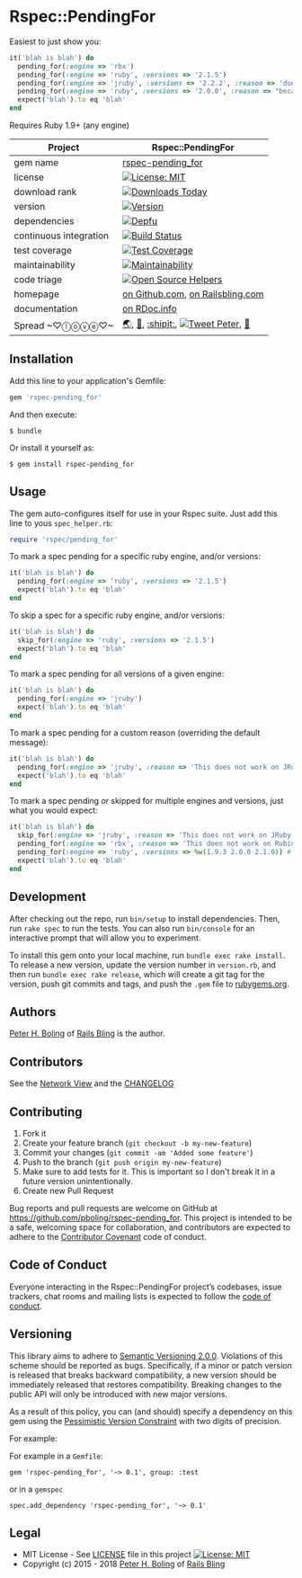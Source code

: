 # Rspec::PendingFor

Easiest to just show you:

```ruby
it('blah is blah') do
  pending_for(:engine => 'rbx')
  pending_for(:engine => 'ruby', :versions => '2.1.5')
  pending_for(:engine => 'jruby', :versions => '2.2.2', :reason => 'due to a bug in Ruby')
  pending_for(:engine => 'ruby', :versions => '2.0.0', :reason => "because I don't have the time")
  expect('blah').to eq 'blah'
end
```

Requires Ruby 1.9+ (any engine)

| Project                 |  Rspec::PendingFor |
|------------------------ | ----------------------- |
| gem name                |  [rspec-pending_for](https://rubygems.org/gems/rspec-pending_for) |
| license                 |  [![License: MIT](https://img.shields.io/badge/License-MIT-green.svg)](https://opensource.org/licenses/MIT) |
| download rank           |  [![Downloads Today](https://img.shields.io/gem/rd/rspec-pending_for.svg)](https://github.com/pboling/rspec-pending_for) |
| version                 |  [![Version](https://img.shields.io/gem/v/rspec-pending_for.svg)](https://rubygems.org/gems/rspec-pending_for) |
| dependencies            |  [![Depfu](https://badges.depfu.com/badges/79867e590f063376f40b031a1447c215/count.svg)](https://depfu.com/github/pboling/rspec-pending_for?project_id=5865) |
| continuous integration  |  [![Build Status](https://img.shields.io/endpoint.svg?url=https%3A%2F%2Factions-badge.atrox.dev%2Fpboling%2Frspec-pending_for%2Fbadge&style=flat)](https://actions-badge.atrox.dev/pboling/rspec-pending_for/goto) |
| test coverage           |  [![Test Coverage](https://api.codeclimate.com/v1/badges/266bc0935f185153cce4/test_coverage)](https://codeclimate.com/github/pboling/rspec-pending_for/test_coverage) |
| maintainability         |  [![Maintainability](https://api.codeclimate.com/v1/badges/266bc0935f185153cce4/maintainability)](https://codeclimate.com/github/pboling/rspec-pending_for/maintainability) |
| code triage             |  [![Open Source Helpers](https://www.codetriage.com/pboling/rspec-pending_for/badges/users.svg)](https://www.codetriage.com/pboling/rspec-pending_for) |
| homepage                |  [on Github.com][homepage], [on Railsbling.com][blogpage] |
| documentation           |  [on RDoc.info][documentation] |
| Spread ~♡ⓛⓞⓥⓔ♡~      |  [🌏](https://about.me/peter.boling), [👼](https://angel.co/peter-boling), [:shipit:](http://coderwall.com/pboling), [![Tweet Peter](https://img.shields.io/twitter/follow/galtzo.svg?style=social&label=Follow)](http://twitter.com/galtzo), [🌹](https://nationalprogressiveparty.org) |

## Installation

Add this line to your application's Gemfile:

```ruby
gem 'rspec-pending_for'
```

And then execute:

    $ bundle

Or install it yourself as:

    $ gem install rspec-pending_for

## Usage

The gem auto-configures itself for use in your Rspec suite.  Just add this line to yous `spec_helper.rb`:

```ruby
require 'rspec/pending_for'
```

To mark a spec pending for a specific ruby engine, and/or versions:

```ruby
it('blah is blah') do
  pending_for(:engine => 'ruby', :versions => '2.1.5')
  expect('blah').to eq 'blah'
end
```

To skip a spec for a specific ruby engine, and/or versions:

```ruby
it('blah is blah') do
  skip_for(:engine => 'ruby', :versions => '2.1.5')
  expect('blah').to eq 'blah'
end
```

To mark a spec pending for all versions of a given engine:

```ruby
it('blah is blah') do
  pending_for(:engine => 'jruby')
  expect('blah').to eq 'blah'
end
```

To mark a spec pending for a custom reason (overriding the default message):

```ruby
it('blah is blah') do
  pending_for(:engine => 'jruby', :reason => 'This does not work on JRuby')
  expect('blah').to eq 'blah'
end
```

To mark a spec pending or skipped for multiple engines and versions, just what you would expect:

```ruby
it('blah is blah') do
  skip_for(:engine => 'jruby', :reason => 'This does not work on JRuby so skipping for now') # All JRuby versions will be skipped
  pending_for(:engine => 'rbx', :reason => 'This does not work on Rubinius so pending for now') # All rbx versions will be pending
  pending_for(:engine => 'ruby', :versions => %w(1.9.3 2.0.0 2.1.0)) # uses the default message
  expect('blah').to eq 'blah'
end
```


## Development

After checking out the repo, run `bin/setup` to install dependencies. Then, run `rake spec` to run the tests. You can also run `bin/console` for an interactive prompt that will allow you to experiment.

To install this gem onto your local machine, run `bundle exec rake install`. To release a new version, update the version number in `version.rb`, and then run `bundle exec rake release`, which will create a git tag for the version, push git commits and tags, and push the `.gem` file to [rubygems.org](https://rubygems.org).


## Authors

[Peter H. Boling][peterboling] of [Rails Bling][railsbling] is the author.

## Contributors

See the [Network View](https://github.com/pboling/rspec-pending_for/network) and the [CHANGELOG](https://github.com/pboling/rspec-pending_for/blob/master/CHANGELOG.md)

## Contributing

1. Fork it
2. Create your feature branch (`git checkout -b my-new-feature`)
3. Commit your changes (`git commit -am 'Added some feature'`)
4. Push to the branch (`git push origin my-new-feature`)
5. Make sure to add tests for it. This is important so I don't break it in a future version unintentionally.
6. Create new Pull Request

Bug reports and pull requests are welcome on GitHub at https://github.com/pboling/rspec-pending_for. This project is intended to be a safe, welcoming space for collaboration, and contributors are expected to adhere to the [Contributor Covenant](http://contributor-covenant.org) code of conduct.

## Code of Conduct

Everyone interacting in the Rspec::PendingFor project’s codebases, issue trackers, chat rooms and mailing lists is expected to follow the [code of conduct](https://github.com/pboling/rspec-pending_for/blob/master/CODE_OF_CONDUCT.md).

## Versioning

This library aims to adhere to [Semantic Versioning 2.0.0][semver].
Violations of this scheme should be reported as bugs. Specifically,
if a minor or patch version is released that breaks backward
compatibility, a new version should be immediately released that
restores compatibility. Breaking changes to the public API will
only be introduced with new major versions.

As a result of this policy, you can (and should) specify a
dependency on this gem using the [Pessimistic Version Constraint][pvc] with two digits of precision.

For example:

For example in a `Gemfile`:

    gem 'rspec-pending_for', '~> 0.1', group: :test

or in a `gemspec`

    spec.add_dependency 'rspec-pending_for', '~> 0.1'

## Legal

* MIT License - See [LICENSE][license] file in this project [![License: MIT](https://img.shields.io/badge/License-MIT-green.svg)](https://opensource.org/licenses/MIT)
* Copyright (c) 2015 - 2018 [Peter H. Boling][peterboling] of [Rails Bling][railsbling]

[semver]: http://semver.org/
[pvc]: http://guides.rubygems.org/patterns/#pessimistic-version-constraint
[documentation]: http://rdoc.info/github/pboling/rspec-pending_for/frames
[homepage]: https://github.com/pboling/rspec-pending_for
[blogpage]: http://www.railsbling.com/tags/rspec-pending_for/
[license]: LICENSE
[railsbling]: http://www.railsbling.com
[peterboling]: https://about.me/peter.boling
[refugees]: https://www.crowdrise.com/helprefugeeswithhopefortomorrowliberia/fundraiser/peterboling
[gplus]: https://plus.google.com/+PeterBoling/posts
[topcoder]: https://www.topcoder.com/members/pboling/
[angellist]: https://angel.co/peter-boling
[coderwall]: http://coderwall.com/pboling
[twitter]: http://twitter.com/galtzo
